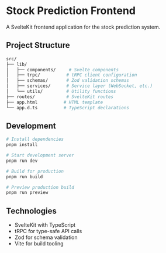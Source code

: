 # Stock Prediction Frontend

A SvelteKit frontend application for the stock prediction system.

## Project Structure

```bash
src/
├── lib/
│   ├── components/     # Svelte components
│   ├── trpc/          # tRPC client configuration
│   ├── schemas/       # Zod validation schemas
│   ├── services/      # Service layer (WebSocket, etc.)
│   └── utils/         # Utility functions
├── routes/            # SvelteKit routes
├── app.html          # HTML template
└── app.d.ts          # TypeScript declarations
```

## Development

```bash
# Install dependencies
pnpm install

# Start development server
pnpm run dev

# Build for production
pnpm run build

# Preview production build
pnpm run preview
```

## Technologies

- SvelteKit with TypeScript
- tRPC for type-safe API calls
- Zod for schema validation
- Vite for build tooling
